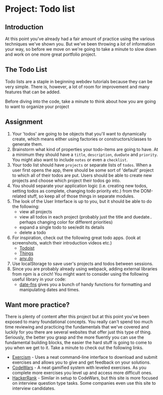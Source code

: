 # Project: Todo list

## Introduction

At this point you've already had a fair amount of practice using the various techniques we've shown you. But we've been throwing a _lot_ of information your way, so before we move on we're going to take a minute to slow down and work on one more great portfolio project.

## The Todo List

Todo lists are a staple in beginning webdev tutorials because they can be very simple. There is, however, a lot of room for improvement and many features that can be added.

Before diving into the code, take a minute to think about how you are going to want to organize your project

## Assignment

1. Your 'todos' are going to be objects that you'll want to dynamically create, which means either using factories or constructors/classes to generate them.
2. Brainstorm what kind of properties your todo-items are going to have. At a minimum they should have a `title`, `description`, `dueDate` and `priority`. You might also want to include `notes` or even a `checklist`.
3. Your todo list should have `projects` or separate lists of `todos`. When a user first opens the app, there should be some sort of 'default' project to which all of their todos are put. Users should be able to create new projects and choose which project their todos go into.
4. You should separate your application logic \(i.e. creating new todos, setting todos as complete, changing todo priority etc.\) from the DOM-related stuff, so keep all of those things in separate modules.
5. The look of the User Interface is up to you, but it should be able to do the following:
   * view all projects
   * view all todos in each project \(probably just the title and duedate.. perhaps changing color for different priorities\)
   * expand a single todo to see/edit its details
   * delete a todo
6. For inspiration, check out the following great todo apps. \(look at screenshots, watch their introduction videos etc.\)
   * [Todoist](https://en.todoist.com/)
   * [Things](https://culturedcode.com/things/)
   * [any.do](https://www.any.do/)
7. Use localStorage to save user's projects and todos between sessions.
8. Since you are probably already using webpack, adding external libraries from npm is a cinch! You might want to consider using the following useful library in your code:
   * [date-fns](https://github.com/date-fns/date-fns) gives you a bunch of handy functions for formatting and manipulating dates and times.

## Want more practice?

There is plenty of content after this project but at this point you've been exposed to many foundational concepts. You really can't spend too much time reviewing and practicing the fundamentals that we've covered and luckily for you there are several websites that offer just this type of thing. Seriously, the better you grasp and the more fluently you can use the fundamental building blocks, the easier the hard stuff is going to come to you when we get to it. Take a minute to check out the following links.

* [Exercism](http://exercism.io/) - Uses a neat command-line interface to download and submit exercises and allows you to give and get feedback on your solutions.
* [CodeWars](https://www.codewars.com/) - A neat gamified system with leveled exercises. As you complete more exercises you level up and access more difficult ones.
* [HackerRank](https://www.hackerrank.com/) - Similar in setup to CodeWars, but this site is more focused on interview question type tasks. Some companies even use this site to interview candidates.

